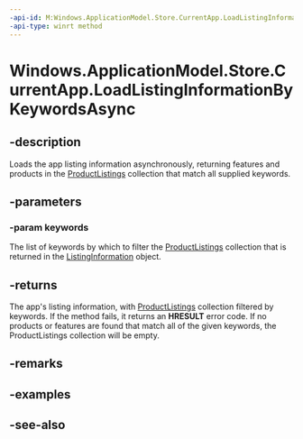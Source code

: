 ----api-id: M:Windows.ApplicationModel.Store.CurrentApp.LoadListingInformationByKeywordsAsync(Windows.Foundation.Collections.IIterable{System.String})
-api-type: winrt method
---<!-- Method syntaxpublic Windows.Foundation.IAsyncOperation<Windows.ApplicationModel.Store.ListingInformation> LoadListingInformationByKeywordsAsync(Windows.Foundation.Collections.IIterable<System.String> keywords)--># Windows.ApplicationModel.Store.CurrentApp.LoadListingInformationByKeywordsAsync## -descriptionLoads the app listing information asynchronously, returning features and products in the [ProductListings](listinginformation_productlistings.md) collection that match all supplied keywords. ## -parameters### -param keywordsThe list of keywords by which to filter the [ProductListings](listinginformation_productlistings.md) collection that is returned in the [ListingInformation](listinginformation.md) object.## -returnsThe app's listing information, with [ProductListings](listinginformation_productlistings.md) collection filtered by keywords. If the method fails, it returns an **HRESULT** error code. If no products or features are found that match all of the given keywords, the ProductListings collection will be empty.## -remarks## -examples## -see-also